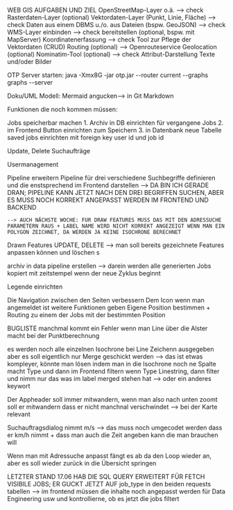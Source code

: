 WEB GIS AUFGABEN UND ZIEL
OpenStreetMap-Layer o.ä. --> check
Rasterdaten-Layer (optional)
Vektordaten-Layer (Punkt, Linie, Fläche) --> check
Daten aus einem DBMS u./o. aus Dateien (bspw. GeoJSON) --> check
WMS-Layer
einbinden --> check
bereitstellen (optional, bspw. mit MapServer)
Koordinatenerfassung --> check
Tool zur Pflege der Vektordaten (CRUD)
Routing (optional) --> Openrouteservice
Geolocation (optional)
Nominatim-Tool (optional) --> check
Attribut-Darstellung
Texte und/oder Bilder

OTP Server starten:
java -Xmx8G -jar otp.jar --router current --graphs graphs --server

Doku/UML Modell:
Mermaid angucken--> in Git Markdown

Funktionen die noch kommen müssen:

Jobs speicherbar machen 1. Archiv in DB einrichten für vergangene Jobs 2. im Frontend Button einrichten zum Speichern 3. in Datenbank neue Tabelle saved jobs einrichten mit foreign key user id und job id

Update, Delete Suchaufträge

Usermanagement

Pipeline erweitern
Pipeline für drei verschiedene Suchbegriffe definieren und die enstsprechend im Frontend darstellen
--> DA BIN ICH GERADE DRAN; PIPELINE KANN JETZT NACH DEN DREI BEGRIFFEN SUCHEN, ABER ES MUSS NOCH KORREKT ANGEPASST WERDEN IM FRONTEND UND BACKEND

    --> AUCH NÄCHSTE WOCHE: FÜR DRAW FEATURES MUSS DAS MIT DEN ADRESSUCHE PARAMETERN RAUS + LABEL NAME WIRD NICHT KORREKT ANGEZEIGT WENN MAN EIN POLYGON ZEICHNET, DA WERDEN JA KEINE ISOCHRONE BERECHNET

Drawn Features UPDATE, DELETE --> man soll bereits gezeichnete Features anpassen können und löschen s

archiv in data pipeline erstellen --> darein werden alle generierten Jobs kopiert mit zeitstempel wenn der neue Zyklus beginnt

Legende einrichten

Die Navigation zwischen den Seiten verbessern
Dem Icon wenn man angemeldet ist weitere Funktionen geben
Eigene Position bestimmen + Routing zu einem der Jobs mit der bestimmten Position

BUGLISTE
manchmal kommt ein Fehler wenn man Line über die Alster macht bei der Punktberechnung

es werden noch alle einzelnen Isochrone bei Line Zeichenn ausgegeben aber es soll eigentlich nur Merge geschickt werden --> das ist etwas kompleyer, könnte man lösen indem man in die Isochrone noch ne Spalte macht Type und dann im Frontend filtern wenn Type Linestring, dann filter und nimm nur das was im label merged stehen hat --> oder ein anderes keywort

Der Appheader soll immer mitwandern, wenn man also nach unten zoomt soll er mitwandern dass er nicht manchnal verschwindet --> bei der Karte relevant

Suchauftragsdialog nimmt m/s --> das muss noch umgecodet werden dass er km/h nimmt + dass man auch die Zeit angeben kann die man brauchen will

Wenn man mit Adressuche anpasst fängt es ab da den Loop wieder an, aber es soll wieder zurück in die Übersicht springen

LETZTER STAND 17.06
HAB DIE SQL QUERY ERWEITERT FÜR FETCH VISIBILE JOBS; ER GUCKT JETZT AUF job_type in den beiden requests tabellen --> im frontend müssen die inhalte noch angepasst werden für Data Engineering usw und kontrollierne, ob es jetzt die jobs filtert

